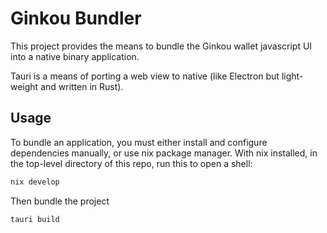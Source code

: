# Ginkou Bundler
This project provides the means to bundle the Ginkou wallet javascript UI into a
native binary application.

Tauri is a means of porting a web view to native (like Electron but
light-weight and written in Rust).

## Usage
To bundle an application, you must either install and configure dependencies manually,
or use nix package manager. With nix installed, in the top-level directory of
this repo, run this to open a shell:

```bash
nix develop
```

Then bundle the project
```bash
tauri build
```
